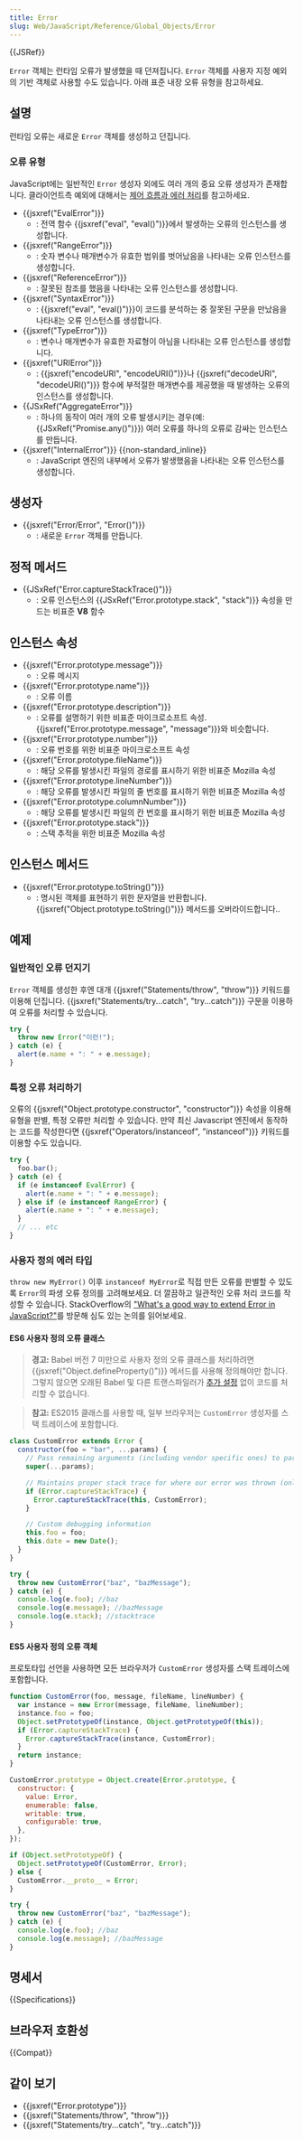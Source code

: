 ```yaml
---
title: Error
slug: Web/JavaScript/Reference/Global_Objects/Error
---
```


{{JSRef}}

`Error` 객체는 런타임 오류가 발생했을 때 던져집니다.
`Error` 객체를 사용자 지정 예외의 기반 객체로 사용할 수도 있습니다.
아래 표준 내장 오류 유형을 참고하세요.

## 설명

런타임 오류는 새로운 `Error` 객체를 생성하고 던집니다.

### 오류 유형

JavaScript에는 일반적인 `Error` 생성자 외에도 여러 개의 중요 오류
생성자가 존재합니다. 클라이언트측 예외에 대해서는
[제어 흐름과 에러 처리](/ko/docs/Web/JavaScript/Guide/Control_flow_and_error_handling#예외처리문)를 참고하세요.

- {{jsxref("EvalError")}}
  - : 전역 함수 {{jsxref("eval", "eval()")}}에서 발생하는 오류의 인스턴스를
    생성합니다.
- {{jsxref("RangeError")}}
  - : 숫자 변수나 매개변수가 유효한 범위를 벗어났음을 나타내는 오류 인스턴스를
    생성합니다.
- {{jsxref("ReferenceError")}}
  - : 잘못된 참조를 했음을 나타내는 오류 인스턴스를 생성합니다.
- {{jsxref("SyntaxError")}}
  - : {{jsxref("eval", "eval()")}}이 코드를 분석하는 중 잘못된 구문을 만났음을
    나타내는 오류 인스턴스를 생성합니다.
- {{jsxref("TypeError")}}
  - : 변수나 매개변수가 유효한 자료형이 아님을 나타내는 오류 인스턴스를
    생성합니다.
- {{jsxref("URIError")}}
  - : {{jsxref("encodeURI", "encodeURI()")}}나 {{jsxref("decodeURI",
    "decodeURl()")}} 함수에 부적절한 매개변수를 제공했을 때 발생하는 오류의
    인스턴스를 생성합니다.
- {{JSxRef("AggregateError")}}
  - : 하나의 동작이 여러 개의 오류 발생시키는 경우(예:
    {{JSxRef("Promise.any()")}}) 여러 오류를 하나의 오류로 감싸는 인스턴스를
    만듭니다.
- {{jsxref("InternalError")}} {{non-standard_inline}}
  - : JavaScript 엔진의 내부에서 오류가 발생했음을 나타내는 오류 인스턴스를
    생성합니다.

## 생성자

- {{jsxref("Error/Error", "Error()")}}
  - : 새로운 `Error` 객체를 만듭니다.

## 정적 메서드

- {{JSxRef("Error.captureStackTrace()")}}
  - : 오류 인스턴스의 {{JSxRef("Error.prototype.stack", "stack")}} 속성을 만드는
    비표준 **V8** 함수

## 인스턴스 속성

- {{jsxref("Error.prototype.message")}}
  - : 오류 메시지
- {{jsxref("Error.prototype.name")}}
  - : 오류 이름
- {{jsxref("Error.prototype.description")}}
  - : 오류를 설명하기 위한 비표준 마이크로소프트 속성.
    {{jsxref("Error.prototype.message", "message")}}와 비슷합니다.
- {{jsxref("Error.prototype.number")}}
  - : 오류 번호를 위한 비표준 마이크로소프트 속성
- {{jsxref("Error.prototype.fileName")}}
  - : 해당 오류를 발생시킨 파일의 경로를 표시하기 위한 비표준 Mozilla 속성
- {{jsxref("Error.prototype.lineNumber")}}
  - : 해당 오류를 발생시킨 파일의 줄 번호를 표시하기 위한 비표준 Mozilla 속성
- {{jsxref("Error.prototype.columnNumber")}}
  - : 해당 오류를 발생시킨 파일의 칸 번호를 표시하기 위한 비표준 Mozilla 속성
- {{jsxref("Error.prototype.stack")}}
  - : 스택 추적을 위한 비표준 Mozilla 속성

## 인스턴스 메서드

- {{jsxref("Error.prototype.toString()")}}
  - : 명시된 객체를 표현하기 위한 문자열을 반환합니다.
    {{jsxref("Object.prototype.toString()")}} 메서드를 오버라이드합니다..

## 예제

### 일반적인 오류 던지기

`Error` 객체를 생성한 후엔 대개 {{jsxref("Statements/throw",
  "throw")}} 키워드를 이용해 던집니다. {{jsxref("Statements/try...catch",
  "try...catch")}} 구문을 이용하여 오류를 처리할 수 있습니다.

```js
try {
  throw new Error("이런!");
} catch (e) {
  alert(e.name + ": " + e.message);
}
```

### 특정 오류 처리하기

오류의 {{jsxref("Object.prototype.constructor", "constructor")}} 속성을 이용해
유형을 판별, 특정 오류만 처리할 수 있습니다. 만약 최신 Javascript 엔진에서
동작하는 코드를 작성한다면 {{jsxref("Operators/instanceof",
  "instanceof")}} 키워드를 이용할 수도 있습니다.

```js
try {
  foo.bar();
} catch (e) {
  if (e instanceof EvalError) {
    alert(e.name + ": " + e.message);
  } else if (e instanceof RangeError) {
    alert(e.name + ": " + e.message);
  }
  // ... etc
}
```

### 사용자 정의 에러 타입

`throw new MyError()` 이후 `instanceof MyError`로 직접
만든 오류를 판별할 수 있도록 `Error`의 파생 오류 정의를
고려해보세요. 더 깔끔하고 일관적인 오류 처리 코드를 작성할 수
있습니다. StackOverflow의 ["What's a good way to extend Error in JavaScript?"](https://stackoverflow.com/questions/1382107/whats-a-good-way-to-extend-error-in-javascript)를 방문해 심도 있는 논의를 읽어보세요.

#### ES6 사용자 정의 오류 클래스

> **경고:** Babel 버전 7 미만으로 사용자 정의 오류 클래스를 처리하려면 {{jsxref("Object.defineProperty()")}} 메서드를 사용해 정의해야만 합니다. 그렇지 않으면 오래된 Babel 및 다른 트랜스파일러가 [추가 설정](https://github.com/loganfsmyth/babel-plugin-transform-builtin-extend) 없이 코드를 처리할 수 없습니다.

> **참고:** ES2015 클래스를 사용할 때, 일부 브라우저는 <code>CustomError</code> 생성자를 스택 트레이스에 포함합니다.

```js
class CustomError extends Error {
  constructor(foo = "bar", ...params) {
    // Pass remaining arguments (including vendor specific ones) to parent constructor
    super(...params);

    // Maintains proper stack trace for where our error was thrown (only available on V8)
    if (Error.captureStackTrace) {
      Error.captureStackTrace(this, CustomError);
    }

    // Custom debugging information
    this.foo = foo;
    this.date = new Date();
  }
}

try {
  throw new CustomError("baz", "bazMessage");
} catch (e) {
  console.log(e.foo); //baz
  console.log(e.message); //bazMessage
  console.log(e.stack); //stacktrace
}
```

#### ES5 사용자 정의 오류 객체

<div class="warning"><p>프로토타입 선언을 사용하면 모든 브라우저가 <code>CustomError</code> 생성자를
스택 트레이스에 포함합니다.</p></div>

```js
function CustomError(foo, message, fileName, lineNumber) {
  var instance = new Error(message, fileName, lineNumber);
  instance.foo = foo;
  Object.setPrototypeOf(instance, Object.getPrototypeOf(this));
  if (Error.captureStackTrace) {
    Error.captureStackTrace(instance, CustomError);
  }
  return instance;
}

CustomError.prototype = Object.create(Error.prototype, {
  constructor: {
    value: Error,
    enumerable: false,
    writable: true,
    configurable: true,
  },
});

if (Object.setPrototypeOf) {
  Object.setPrototypeOf(CustomError, Error);
} else {
  CustomError.__proto__ = Error;
}

try {
  throw new CustomError("baz", "bazMessage");
} catch (e) {
  console.log(e.foo); //baz
  console.log(e.message); //bazMessage
}
```

## 명세서

{{Specifications}}

## 브라우저 호환성

{{Compat}}

## 같이 보기

- {{jsxref("Error.prototype")}}
- {{jsxref("Statements/throw", "throw")}}
- {{jsxref("Statements/try...catch", "try...catch")}}
